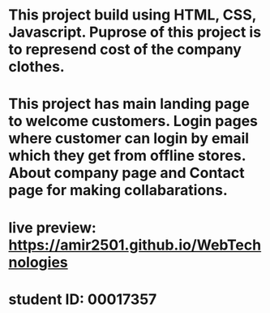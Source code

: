 # This project build using HTML, CSS, Javascript. Puprose of this project is to represend cost of the company clothes.
# This project has main landing page to welcome customers. Login pages where customer can login by email which they get from offline stores. About company page and Contact page for making collabarations.

# <h1> live preview: https://amir2501.github.io/WebTechnologies</h1>
# <h1>student ID: <strong>00017357</strong></h1>

